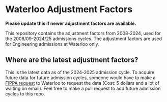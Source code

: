 # Waterloo Adjustment Factors

**Please update this if newer adjustment factors are available.**

This repository contains the adjustment factors from 2008-2024, used for the 2008/09-2024/25 admissions cycles. The adjustment factors are used for Engineering admissions at Waterloo only.

## Where are the latest adjustment factors?
This is the latest data as of the 2024-2025 admission cycle. To acquire future data for future admission cycles, 
someone would have to make a [FIPPA request](https://uwaterloo.ca/privacy/access-request) to Waterloo to request the data (Cost: 5 dollars and a lot of waiting on email). Feel free to make a pull request to add future admission cycles to this repo.
